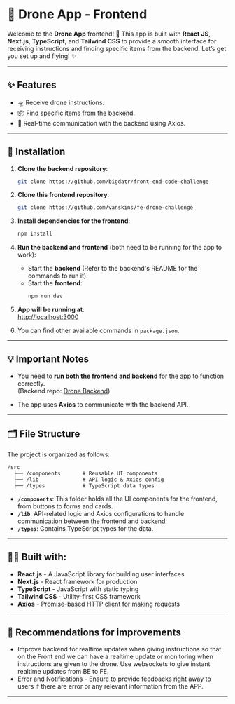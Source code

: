 # 🚁 Drone App - Frontend

Welcome to the **Drone App** frontend! 🚀 This app is built with **React JS**, **Next.js**, **TypeScript**, and **Tailwind CSS** to provide a smooth interface for receiving instructions and finding specific items from the backend. Let’s get you set up and flying! ✨

---

## ✨ Features

- 🛸 Receive drone instructions.
- 📦 Find specific items from the backend.
- 🔄 Real-time communication with the backend using Axios.

---

## 🚀 Installation

1. **Clone the backend repository**:

   ```bash
   git clone https://github.com/bigdatr/front-end-code-challenge
   ```

2. **Clone this frontend repository**:

   ```bash
   git clone https://github.com/vanskins/fe-drone-challenge
   ```

3. **Install dependencies for the frontend**:

   ```bash
   npm install
   ```

4. **Run the backend and frontend** (both need to be running for the app to work):

   - Start the **backend** (Refer to the backend's README for the commands to run it).
   - Start the **frontend**:
     ```bash
     npm run dev
     ```

5. **App will be running at**:  
   [http://localhost:3000](http://localhost:3000)

6. You can find other available commands in `package.json`.

---

## 💡 Important Notes

- You need to **run both the frontend and backend** for the app to function correctly.  
  (Backend repo: [Drone Backend](https://github.com/bigdatr/front-end-code-challenge))

- The app uses **Axios** to communicate with the backend API.

---

## 🗂️ File Structure

The project is organized as follows:

```
/src
  ├── /components       # Reusable UI components
  ├── /lib              # API logic & Axios config
  ├── /types            # TypeScript data types
```

- **`/components`**: This folder holds all the UI components for the frontend, from buttons to forms and cards.
- **`/lib`**: API-related logic and Axios configurations to handle communication between the frontend and backend.
- **`/types`**: Contains TypeScript types for the data.

---

## 🦸‍♂️ Built with:

- **React.js** - A JavaScript library for building user interfaces
- **Next.js** - React framework for production
- **TypeScript** - JavaScript with static typing
- **Tailwind CSS** - Utility-first CSS framework
- **Axios** - Promise-based HTTP client for making requests

---

## 🙏 Recommendations for improvements

- Improve backend for realtime updates when giving instructions so that on the Front end we can have a realtime update or monitoring when instructions are given to the drone. Use websockets to give instant realtime updates from BE to FE.
- Error and Notifications - Ensure to provide feedbacks right away to users if there are error or any relevant information from the APP.

---
